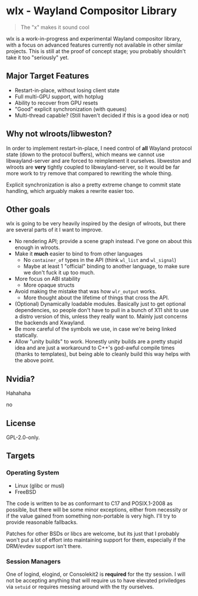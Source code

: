 # wlx - Wayland Compositor Library

> The "x" makes it sound cool

wlx is a work-in-progress and experimental Wayland compositor library, with a
focus on advanced features currently not available in other similar projects.
This is still at the proof of concept stage; you probably shouldn't take it too
"seriously" yet.

## Major Target Features

- Restart-in-place, without losing client state
- Full multi-GPU support, with hotplug
- Ability to recover from GPU resets
- "Good" explicit synchronization (with queues)
- Multi-thread capable? (Still haven't decided if this is a good idea or not)

## Why not wlroots/libweston?

In order to implement restart-in-place, I need control of **all** Wayland
protocol state (down to the protocol buffers), which means we cannot use
libwayland-server and are forced to reimplement it ourselves. libweston and
wlroots are **very** tightly coupled to libwayland-server, so it would be far
more work to try remove that compared to rewriting the whole thing.

Explicit synchronization is also a pretty extreme change to commit state
handling, which arguably makes a rewrite easier too.

## Other goals

wlx is going to be very heavily inspired by the design of wlroots, but there
are several parts of it I want to improve.

- No rendering API; provide a scene graph instead. I've gone on about this
  enough in wlroots.
- Make it **much** easier to bind to from other languages
  * No `container_of` types in the API (think `wl_list` and `wl_signal`)
  * Maybe at least 1 "official" binding to another language, to make sure we
    don't fuck it up too much.
- More focus on ABI stability
  * More opaque structs
- Avoid making the mistake that was how `wlr_output` works.
  * More thought about the lifetime of things that cross the API.
- (Optional) Dynamically loadable modules. Basically just to get optional
  dependencies, so people don't have to pull in a bunch of X11 shit to use a
  distro version of this, unless they really want to. Mainly just concerns the
  backends and Xwayland.
- Be more careful of the symbols we use, in case we're being linked statically.
- Allow "unity builds" to work. Honestly unity builds are a pretty stupid idea
  and are just a workaround to C++'s god-awful compile times (thanks to
  templates), but being able to cleanly build this way helps with the above
  point.

## Nvidia?

Hahahaha

no

## License

GPL-2.0-only.

## Targets

### Operating System
- Linux (glibc or musl)
- FreeBSD

The code is written to be as conformant to C17 and POSIX.1-2008 as possible,
but there will be some minor exceptions, either from necessity or if the value
gained from something non-portable is very high. I'll try to provide reasonable
fallbacks.

Patches for other BSDs or libcs are welcome, but its just that I probably won't
put a lot of effort into maintaining support for them, especially if the
DRM/evdev support isn't there.

### Session Managers

One of logind, elogind, or Consolekit2 is **required** for the tty session. I
will not be accepting anything that will require us to have elevated
priviledges via `setuid` or requires messing around with the tty ourselves.
